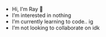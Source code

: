 -  Hi, I’m Ray 🥀
-  I’m interested in nothing 
-  I’m currently learning to code.. ig 
-  I’m not looking to collaborate on idk 


<!---
YourSenpai666/YourSenpai666 is a ✨ special ✨ repository because its `README.md` (this file) appears on your GitHub profile.
You can click the Preview link to take a look at your changes.
--->

